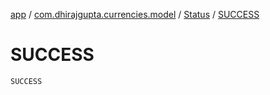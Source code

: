 [app](../../index.md) / [com.dhirajgupta.currencies.model](../index.md) / [Status](index.md) / [SUCCESS](./-s-u-c-c-e-s-s.md)

# SUCCESS

`SUCCESS`
